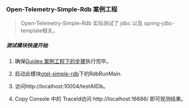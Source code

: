 ### Open-Telemetry-Simple-Rdb 案例工程

> Open-Telemetry-Simple-Rdb 实际测试了 jdbc 以及 spring-jdbc-template相关。

##### 测试模块快速开始

1. 确保[Guides 案例工程下的步骤](../README.md)执行完毕。

2. 启动此模块[otel-simple-rdb](https://github.com/chenmudu/open-telemetry-java-guides/tree/master/otel-simple-rdb/src/main/java/org/chenmudu/otel/rdb)下的RdbRunMain.

3. 访问http://localhost:10004/testAllDb。

4. Copy Console 中的 TraceId访问 http://localhost:16686/ 即可观测结果。
